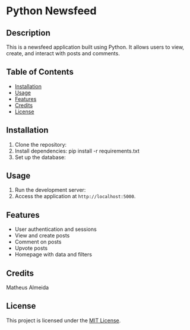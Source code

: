 # Python Newsfeed

## Description
This is a newsfeed application built using Python. It allows users to view, create, and interact with posts and comments.

## Table of Contents
- [Installation](#installation)
- [Usage](#usage)
- [Features](#features)
- [Credits](#contributing)
- [License](#license)

## Installation
1. Clone the repository:
2. Install dependencies:
pip install -r requirements.txt
3. Set up the database:

## Usage
1. Run the development server:
2. Access the application at `http://localhost:5000`.

## Features
- User authentication and sessions
- View and create posts
- Comment on posts
- Upvote posts
- Homepage with data and filters

## Credits
Matheus Almeida

## License
This project is licensed under the [MIT License](LICENSE).

